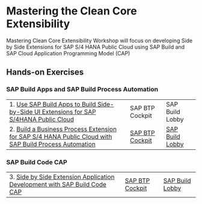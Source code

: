 # Mastering the Clean Core Extensibility
Mastering Clean Core Extensibility Workshop will focus on developing Side by Side Extensions for SAP S/4 HANA Public Cloud using SAP Build and SAP Cloud Application Programming Model (CAP)


## Hands-on Exercises

### SAP Build Apps and SAP Build Process Automation
|  | | | 
| ----------- | ----------- | ----------- |
|1. [Use SAP Build Apps to Build Side-by-Side UI Extensions for SAP S/4HANA Public Cloud](../../build-apps/README.md) | SAP BTP Cockpit | SAP Build Lobby|
|2. [Build a Business Process Extension for SAP S/4 HANA  Public Cloud with SAP Build Process Automation](../../build-process-automation/README.md)|[SAP BTP Cockpit](https://emea.cockpit.btp.cloud.sap/cockpit/?idp=pesworkshops.accounts.ondemand.com#/globalaccount/a9030b2a-ed51-438e-9166-241ce6c0291d/subaccount/643ae448-ea81-4fea-8d95-fb010e4d9f50Old) | [SAP Build Lobby](https://pw-build-hands-on.eu10.build.cloud.sap/lobby)|


### SAP Build Code CAP
|  | | | 
| ----------- | ----------- | ----------- |
|3. [Side by Side Extension Application Development with SAP Build Code CAP](../../build-code/README.md) | [SAP BTP Cockpit](https://apac.cockpit.btp.cloud.sap/cockpit/#/globalaccount/a9030b2a-ed51-438e-9166-241ce6c0291d/subaccount/4c1ebe70-43f2-4a82-83c1-c85da24c7fba/subaccountoverview) | [SAP Build Lobby](https://pes-handson.eu10.build.cloud.sap/lobby)|